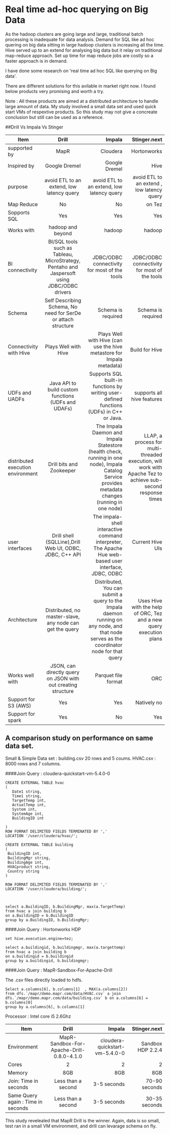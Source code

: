 # Real time ad-hoc querying on Big Data 

As the hadoop clusters are going large and large, traditional batch processing is inadequate for data analysis. Demand for SQL like ad hoc quering on big data sitting in large hadoop clusters is increasing all the time. 
Hive served up to an extend for analysing big data but it relay on traditional map-reduce approach. Set up time for map reduce jobs are costly so a faster approach is in demand. 

I have done some research on  'real time ad hoc SQL like querying on Big data'.

There are different solutions for this avilable in market right now. I found below products very promising and worth a try. 

Note : All these products are aimed at a distributed architecture to handle large amount of data. My study involved a small data set and used quick start VMs of respextive products. So this study may not give a concreate conclusion but still can be used as a reference.


##Drill Vs Impala Vs Stinger



| Item        | Drill           | Impala  | Stinger.next|
| ------------- |:-------------:| -----:|  ----------:|
| supported by      | MapR | Cloudera | Hortonworks    |
| Inspired by     | Google Dremel     |  Google Dremel |  Hive   |
|    purpose   |avoid ETL to an extend, low latency query |avoid ETL to an extend, low latency query   |avoid ETL to an extend , low latency query   | 
| Map Reduce      | No | No | on Tez   |
| Sopports SQL      | Yes | Yes  | Yes   |
| Works with      | hadoop and beyond | hadoop |  hadoop  |
|     BI connectivity  | BI/SQL tools such as Tableau, MicroStrategy, Pentaho and Jaspersoft using JDBC/ODBC drivers | JDBC/ODBC connectivity for most of the tools | JDBC/ODBC connectivity for most of the tools   |
|  Schema     | Self Describing Schema, No need for SerDe or attach structure | Schema is required | Schema is required    |
|   Connectivity with Hive    | Plays Well with Hive  | Plays Well with Hive (can use the hive metastore for Impala metadata) | Build for  Hive   |
|   UDFs and UADFs    |Java API to build custom functions (UDFs and UDAFs)  | Supports SQL built-in functions by writing user-defined functions (UDFs) in C++ or Java. |  supports all hive features  |
|   distributed execution environment    | Drill bits and Zookeeper | The Impala Daemon and Impala Statestore (health check, running in one node), Impala Catalog Service provides metadata changes (running in one node)   | LLAP, a process for multi-threaded execution, will work with Apache Tez to achieve sub-second response times   |
| user interfaces   | Drill shell (SQLLine),Drill Web UI, ODBC, JDBC, C++ API  | The impala-shell interactive command interpreter, The Apache Hue web-based user interface, JDBC, ODBC  | Current Hive UIs   |
|   Architecture    | Distributed, no master-slave, any node can get the query | Distributed, You can submit a query to the Impala daemon running on any node, and that node serves as the coordinator node for that query | Uses Hive with the help of ORC, Tez and a new query execution plans   |
|   Works well with    | JSON, can directly query on JSON with out  creating structure  | Parquet file format | ORC   |
|   Support for S3 (AWS)  | Yes  | Yes | Natively no    |
|   Support for spark  | Yes  | No |  Yes  |

## A comparison study on performance on same data set. 

Small & Simple Data set : building.csv 20 rows and 5 coums. HVAC.csv : 8000 rows and 7 columns.

####Join Query : cloudera-quickstart-vm-5.4.0-0

```
CREATE EXTERNAL TABLE hvac
(
   Date1 string,
   Time1 string,
   TargetTemp int,
   ActualTemp int,
   System int,
   SystemAge int,
   BuildingID int
  
)
ROW FORMAT DELIMITED FIELDS TERMINATED BY ','
LOCATION '/user/cloudera/hvac/';

CREATE EXTERNAL TABLE building
(
 BuildingID int,
 BuildingMgr string,
 BuildingAge int,
 HVACproduct string,
 Country string
)

ROW FORMAT DELIMITED FIELDS TERMINATED BY ','
LOCATION '/user/cloudera/building/';



select a.BuildingID, b.BuildingMgr, max(a.TargetTemp)
from hvac a join building b
on a.BuildingID = b.BuildingID
group by a.BuildingID, b.BuildingMgr;

```

####Join Query : Hortonworks HDP
```
set hive.execution.engine=tez;

select a.buildingid, b.buildingmgr, max(a.targettemp)
from hvac a join building b
on a.buildingid = b.buildingid
group by a.buildingid, b.buildingmgr;
```

####Join Query : MapR-Sandbox-For-Apache-Drill

The .csv files directly loaded to hdfs.

```
Select a.columns[6], b.columns[1]  , MAX(a.columns[2]) 
from dfs.`/mapr/demo.mapr.com/data/HVAC.csv` a join  
dfs.`/mapr/demo.mapr.com/data/building.csv` b on a.columns[6] = b.columns[0]
group by a.columns[6], b.columns[1]

```


Processor :  Intel core i5 2.6Ghz

| Item        | Drill           | Impala  | Stinger.next|
| ------------- |:-------------:| -----:|  ----------:|
| Environment      | MapR-Sandbox-For-Apache-Drill-0.8.0-4.1.0| cloudera-quickstart-vm-5.4.0-0| Sandbox HDP 2.2.4    |
|   Cores  | 2  | 2 |  2  |
|   Memory  | 8GB  | 8GB |  8GB  |
|    Join: Time in seconds  | Less than a second |  3-5 seconds  |70-90 seconds |
|   Same Query again : Time in seconds | Less than a second   | 3-5 seconds |30-35 seconds|  


This study revelealed that MapR Drill is the winner. Again, data is so small, test ran in a small VM environment, and drill can levarage schema on fly. 




